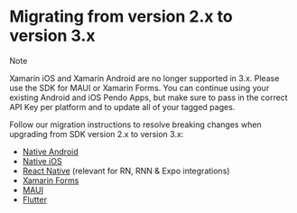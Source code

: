 # Migrating from version 2.x to version 3.x

>[!NOTE]
>Xamarin iOS and Xamarin Android are no longer supported in 3.x. Please use the SDK for MAUI or Xamarin Forms. You can continue using your existing Android and iOS Pendo Apps, but make sure to pass in the correct API Key per platform and to update all of your tagged pages.

Follow our migration instructions to resolve breaking changes when upgrading from SDK version 2.x to version 3.x:

- [Native Android](/migration-docs/android-2.x-to-3.x-migration.md)
- [Native iOS](/migration-docs/ios-2.x-to-3.x-migration.md)
- [React Native](/migration-docs/react-native-2.x-to-3.x-migration.md) (relevant for RN, RNN & Expo integrations)
- [Xamarin Forms](/migration-docs/xamarin-forms-2.x-to-3.x-migration.md)
- [MAUI](/migration-docs/maui-2.x-to-3.x-migration.md)
- [Flutter](/migration-docs/flutter-2.x-to-3.x-migration.md)

